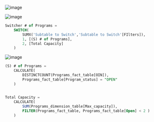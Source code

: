 
![image](https://user-images.githubusercontent.com/42124199/188653902-28f26890-ea4b-48d4-9919-137258f5b180.png)


![image](https://user-images.githubusercontent.com/42124199/188653156-c6785f3f-3e2e-43cb-adaf-a2f95d15172e.png)


```sql
Switcher # of Programs = 
    SWITCH(
        SUMX('Subtable to Switch','Subtable to Switch'[FIlters]),
        1, [(S) # of Programs],
        2, [Total Capacity]
    )
```
![image](https://user-images.githubusercontent.com/42124199/188653522-3c5ee103-4dee-4ff3-9bca-9129ecbf96e0.png)


``` sql
(S) # of Programs = 
    CALCULATE(
        DISTINCTCOUNT(Programs_fact_table[OIN]),
        Programs_fact_table[Program_status] = "OPEN"
    )
    
    
Total Capacity = 
    CALCULATE(
        SUM(Programs_dimension_table[Max_capacity]),
        FILTER(Programs_fact_table, Programs_fact_table[Open] < 2 )
    )
```
